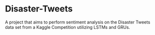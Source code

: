 # Disaster-Tweets

A project that aims to perform sentiment analysis on the Disaster Tweets data set from a Kaggle Competition utilizing LSTMs and GRUs.
